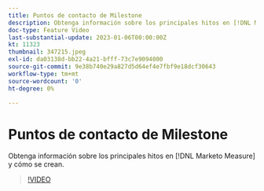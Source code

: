 ```yaml
---
title: Puntos de contacto de Milestone
description: Obtenga información sobre los principales hitos en [!DNL Marketo Measure] y cómo se crean.
doc-type: Feature Video
last-substantial-update: 2023-01-06T00:00:00Z
kt: 11323
thumbnail: 347215.jpeg
exl-id: da03138d-bb22-4a21-bfff-73c7e9094000
source-git-commit: 9e38b740e29a827d5d64ef4e7fbf9e18dcf30643
workflow-type: tm+mt
source-wordcount: '0'
ht-degree: 0%

---
```


# Puntos de contacto de Milestone

Obtenga información sobre los principales hitos en [!DNL Marketo Measure] y cómo se crean.

>[!VIDEO](https://video.tv.adobe.com/v/347215/?quality=12&learn=on)
